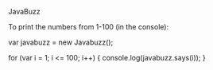 JavaBuzz


To print the numbers from 1-100 (in the console):



var javabuzz = new Javabuzz();

for (var i = 1; i <= 100; i++) {
  console.log(javabuzz.says(i));
}
